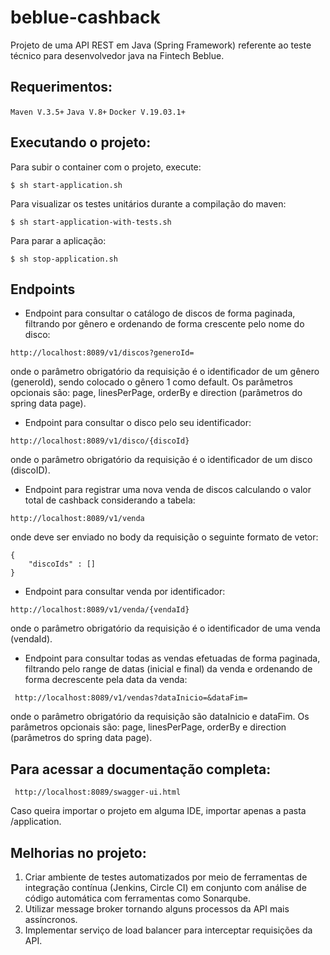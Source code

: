 # beblue-cashback
Projeto de uma API REST em Java (Spring Framework) referente ao teste técnico para desenvolvedor java na Fintech Beblue.

## Requerimentos:
  
  ```Maven V.3.5+```
  ```Java V.8+```
  ```Docker V.19.03.1+```

## Executando o projeto:

Para subir o container com o projeto, execute: 

`$ sh start-application.sh`

Para visualizar os testes unitários durante a compilação do maven:

`$ sh start-application-with-tests.sh`

Para parar a aplicação:

`$ sh stop-application.sh`

## Endpoints

 - Endpoint para consultar o catálogo de discos de forma paginada, filtrando por gênero e ordenando de forma crescente pelo nome do disco:
```
http://localhost:8089/v1/discos?generoId=
```
onde o parâmetro obrigatório da requisição é o identificador de um gênero (generoId), sendo colocado o gênero 1 como default. Os parâmetros opcionais são: page, linesPerPage, orderBy e direction (parâmetros do spring data page).
  
  - Endpoint para consultar o disco pelo seu identificador:
```
http://localhost:8089/v1/disco/{discoId}
```  
onde o parâmetro obrigatório da requisição é o identificador de um disco (discoID).   

  - Endpoint para registrar uma nova venda de discos calculando o valor total de cashback considerando a tabela:
```
http://localhost:8089/v1/venda
```  
onde deve ser enviado no body da requisição o seguinte formato de vetor:

```
{
	"discoIds" : []
}
```

  - Endpoint para consultar venda por identificador:
```
http://localhost:8089/v1/venda/{vendaId}
```    
onde o parâmetro obrigatório da requisição é o identificador de uma venda (vendaId).   
  
  - Endpoint para consultar todas as vendas efetuadas de forma paginada, filtrando pelo range de datas (inicial e final) da venda e ordenando de forma decrescente pela data da venda:
``` 
 http://localhost:8089/v1/vendas?dataInicio=&dataFim=
```   
onde o parâmetro obrigatório da requisição são dataInicio e dataFim. Os parâmetros opcionais são: page, linesPerPage, orderBy e direction (parâmetros do spring data page).

## Para acessar a documentação completa:

``` 
 http://localhost:8089/swagger-ui.html
```   

Caso queira importar o projeto em alguma IDE, importar apenas a pasta /application.

## Melhorias no projeto:

1. Criar ambiente de testes automatizados por meio de ferramentas de integração contínua (Jenkins, Circle CI) em conjunto com análise de código automática com ferramentas como Sonarqube.
2. Utilizar message broker tornando alguns processos da API mais assíncronos.
3. Implementar serviço de load balancer para interceptar requisições da API.
